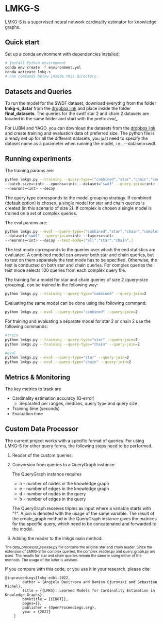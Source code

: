 # LMKG-S  

LMKG-S is a supervised neural network cardinality estimator for knowledge graphs.


## Quick start

Set up a conda environment with dependencies installed:

```bash
# Install Python environment
conda env create -f environment.yml
conda activate lmkg-s
# Run commands below inside this directory.
```

## Datasets and Queries
To run the model for the SWDF dataset, download everythig from the folder **lmkg-s_data/** from the [dropbox link](https://www.dropbox.com/sh/709rxcpyl631kyk/AAAfbEXXnjQvacrgOPGbg87oa?dl=0) and place inside the folder **final_datasets**.
The queries for the swdf star 2 and chain 2 datasets are located in the same folder and start with the prefix _eval__.  

For LUBM and YAGO, you can download the datasets from the [dropbox link](https://www.dropbox.com/sh/709rxcpyl631kyk/AAAfbEXXnjQvacrgOPGbg87oa?dl=0) and create training and evaluation data of preferred size. The python file is already set up for all the different datasets, you just need to specify the dataset name as a parameter when running the model, i.e., --dataset=swdf.

## Running experiments
The training params are:
```bash
python lmkgs.py --training --query-type=["combined","star","chain","complex"] --query-join=<int>
--batch-size=<int> --epochs=<int> --dataset="swdf" --query-join=<int> --layers=<int>
--neurons=<int> --decay
```
The query type corresponds to the model grouping strategy. If combined (default option) is chosen,
 a single model for star and chain queries is created (in this scenario of size 2). If complex is chosen a single model
 is trained on a set of complex queries.

The eval params are:
```bash
python lmkgs.py --eval --query-type=["combined","star","chain","complex"] --query-join=<int>
--dataset="swdf" --query-join=<int> --layers=<int>
--neurons=<int> --decay --test-mode=["all","star","chain",]
```
The test mode corresponds to the queries over which the end statistics are evaluated.
A combined model can answer both star and chain queries, but to test on them separately the test mode has to be specified.
Otherwise, the test is conducted on both star and chain queries. 
For complex queries the test mode selects 100 queries from each complex query file.

The training for a model for star and chain queries of size 2 (query-size grouping), can be trained in the following way:
```bash
python lmkgs.py --training --query-type="combined" --query-join=2
```

Evaluating the same model can be done using the following command:
```bash
python lmkgs.py --eval --query-type="combined" --query-join=2
```

For training and evaluating a separate model for star 2 or chain 2 use the following commands:
```bash
#train
python lmkgs.py --training --query-type="star" --query-join=2
python lmkgs.py --training --query-type="chain" --query-join=2

#eval
python lmkgs.py --eval --query-type="star" --query-join=2
python lmkgs.py --eval --query-type="chain" --query-join=2
```

## Metrics & Monitoring 

The key metrics to track are
* Cardinality estimation accuracy (Q-error)
    * Separated per ranges, medians, query type and query size
* Training time (seconds)
* Evaluation time 


## Custom Data Processor

The current project works with a specific format of queries.
For using LMKG-S for other query forms, the following steps need to be performed.
1. Reader of the custom queries.
2. Conversion from queries to a QueryGraph instance. 

    The QueryGraph instance requires 
    * n - number of nodes in the knowledge graph 
    * e - number of edges in the knowledge graph
    * d - number of nodes in the query
    * b - number of edges in the query
    
    The QueryGraph receives triples as input where a variable starts with "?". A join is denoted with the usage of the same variable.
    The result of the create_graph method in the QueryGraph instance gives the matrices for the specific query, which need to be concatenated and forwarded to the model.
    
3. Adding the reader to the lmkgs main method. 


<sup>The data_processor_release.py file contains the original star and chain reader. Since the extension of LMKG-S for complex queries, the complex_reader.py and query_graph.py are used. The results for star and chain queries remain the same in using either of the methods. The usage of the latter is advised.</sup>


If you compare with this code, or you use it in your research, please cite:

```
@inproceedings{lmkg-edbt-2022,    
        author = {Angjela Davitkova and Damjan Gjurovski and Sebastian Michel},    
        title = {{LMKG}: Learned Models for Cardinality Estimation in Knowledge Graphs},    
        booktitle = {{EDBT}},  
        pages={},
        publisher = {OpenProceedings.org},  
        year = {2022}    
    }
```   
